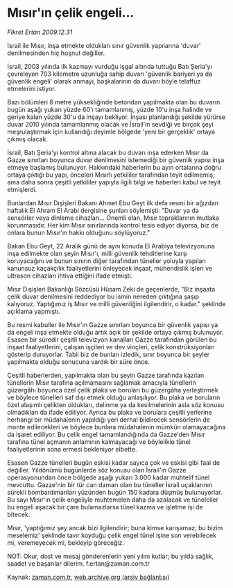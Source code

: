 # Mısır'ın çelik engeli...

*Fikret Ertan 2009.12.31*

<tr><td class="metin" colspan="2" style="padding-top: 20px; padding-left: 5px; ">İsrail ile Mısır, inşa etmekte oldukları sınır güvenlik yapılarına 'duvar' denilmesinden hiç hoşnut değiller.</td></tr><tr><td class="metin" colspan="2" style="padding-top: 20px; padding-left: 5px; "><p> İsrail, 2003 yılında ilk kazmayı vurduğu işgal altında tuttuğu Batı Şeria'yı çevreleyen 703 kilometre uzunluğa sahip duvarı 'güvenlik bariyeri ya da güvenlik engeli' olarak anmayı, başkalarının da duvarı böyle telaffuz etmelerini istiyor.
<p> Bazı bölümleri 8 metre yüksekliğinde betondan yapılmakta olan bu duvarın bugün aşağı yukarı yüzde 60'ı tamamlanmış, yüzde 10'u inşa halinde ve geriye kalan yüzde 30'u da inşayı bekliyor. İnşası planlandığı şekilde yürürse duvar 2010 yılında tamamlanmış olacak ve İsrail'in sevdiği ve birçok şeyi meşrulaştırmak için kullandığı deyimle bölgede 'yeni bir gerçeklik' ortaya çıkmış olacak.
<p> İsrail, Batı Şeria'yı kontrol altına alacak bu duvarı inşa ederken Mısır da Gazze sınırları boyunca duvar denilmesini istemediği bir güvenlik yapısı inşa etmeye başlamış bulunuyor. Hakkındaki haberlerin bu ayın ortalarına doğru ortaya çıktığı bu yapı, önceleri Mısırlı yetkililer tarafından teyit edilmemiş; ama daha sonra çeşitli yetkililer yapıyla ilgili bilgi ve haberleri kabul ve teyit etmişlerdi.
<p> Bunlardan Mısır Dışişleri Bakanı Ahmet Ebu Geyt ilk defa resmi bir ağızdan haftalık El Ahram El Arabi dergisine şunları söylemişti: "Duvar ya da sensörler veya dinleme cihazları... Önemli olan, Mısır topraklarının mutlaka korunmasıdır. Her kim Mısır sınırlarında kontrol tesis ediyor diyorsa, biz de onlara bunun Mısır'ın hakkı olduğunu söylüyoruz."
<p> Bakan Ebu Geyt, 22 Aralık günü de aynı konuda El Arabiya televizyonuna inşa edilmekte olan şeyin Mısır'ı, milli güvenlik tehditlerine karşı koruyacağını ve bunun sınırın diğer tarafından tüneller yoluyla yapılan kanunsuz kaçakçılık faaliyetlerini önleyecek inşaat, mühendislik işleri ve ultrason cihazları ihtiva ettiğini ifade etmişti.
<p> Mısır Dışişleri Bakanlığı Sözcüsü Hüsam Zeki de geçenlerde, "Biz inşaata çelik duvar denilmesini reddediyor bu ismin nereden çıktığına şaşıp kalıyoruz. Yaptığımız iş Mısır ve milli güvenliğini ilgilendirir, o kadar." şeklinde açıklama yapmıştı.
<p> Bu resmi kabuller ile Mısır'ın Gazze sınırları boyunca bir güvenlik yapısı ya da engeli inşa etmekte olduğu artık açık bir şekilde ortaya çıkmış bulunuyor. Esasen bir süredir çeşitli televizyon kanalları Gazze tarafından görülen bu inşaat faaliyetlerini, çalışan işçileri ve dev vinçleri, çelik konstrüksiyonları gösterip duruyorlar. Tabii biz de bunları izledik, sınır boyunca bir şeyler yapılmakta olduğu sonucuna vardık bir süre önce.
<p> Çeşitli haberlerden, yapılmakta olan bu şeyin Gazze tarafında kazılan tünellerin Mısır tarafına açılmamasını sağlamak amacıyla tünellerin güzergâhı boyunca özel çelik plaka ve boruları bu güzergâha yerleştirmek ve böylece tünelleri saf dışı etmek olduğu anlaşılıyor. Bu plaka ve boruların özel alaşımlı çelikten oldukları, delinme ya da kesilmelerinin asla söz konusu olmadıkları da ifade ediliyor. Ayrıca bu plaka ve borulara çeşitli yerlerine herhangi bir müdahalenin yapıldığı yeri derhal bildirecek sensörlerin de monte edilecekleri ve böylece bunlara müdahalenin mümkün olamayacağına da işaret ediliyor. Bu çelik engel tamamlandığında da Gazze'den Mısır tarafına tünel açmanın anlamının kalmayacağı ve böylelikle tünel faaliyetlerinin sona ermesi bekleniyor elbette.
<p> Esasen Gazze tünelleri bugün eskisi kadar sayıca çok ve eskisi gibi faal de değiller. Yıldönümü bugünlerde söz konusu olan İsrail'in Gazze operasyonundan önce bölgede aşağı yukarı 3.000 kadar muhtelif tünel mevcuttu. Gazze'nin bir tür can damarı olan bu tüneller İsrail uçaklarının sürekli bombardımanları yüzünden bugün 150 kadara düşmüş bulunuyorlar. Bu sayı Mısır'ın çelik engeliyle muhtemelen daha da azalacak ve tünelciler bu engeli aşacak bir çare bulamazlarsa tünel kazma ve işletme işi de bitecek.
<p> Mısır, 'yaptığımız şey ancak bizi ilgilendirir; buna kimse karışamaz; bu bizim meselemiz' şeklinde tavır koyduğu çelik engel tünel işine son verebilecek mi, veremeyecek mi, bekleyip göreceğiz.
<p> NOT: Okur, dost ve mesaj gönderenlerin yeni yılını kutlar; bu yılda sağlık, saadet ve başarılar dilerim. f.ertan@zaman.com.tr<br/></p></p></p></p></p></p></p></p></p></p></p></td></tr>

Kaynak: [zaman.com.tr](http://zaman.com.tr/yazar.do?yazino=934254), [web.archive.org (arşiv bağlantısı)](http://web.archive.org/web/20100116051207/http://zaman.com.tr:80/yazar.do?yazino=934254)
